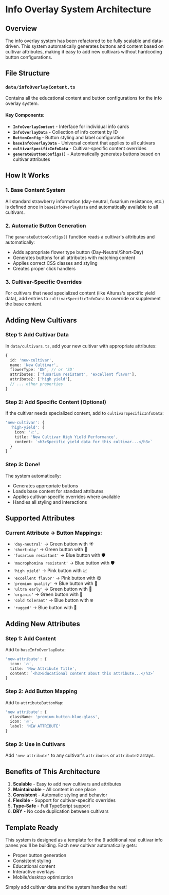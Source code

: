 # Info Overlay System Architecture

## Overview
The info overlay system has been refactored to be fully scalable and data-driven. This system automatically generates buttons and content based on cultivar attributes, making it easy to add new cultivars without hardcoding button configurations.

## File Structure

### `data/infoOverlayContent.ts`
Contains all the educational content and button configurations for the info overlay system.

#### Key Components:
- **`InfoOverlayContent`** - Interface for individual info cards
- **`InfoOverlayData`** - Collection of info content by ID
- **`ButtonConfig`** - Button styling and label configuration
- **`baseInfoOverlayData`** - Universal content that applies to all cultivars
- **`cultivarSpecificInfoData`** - Cultivar-specific content overrides
- **`generateButtonConfigs()`** - Automatically generates buttons based on cultivar attributes

## How It Works

### 1. Base Content System
All standard strawberry information (day-neutral, fusarium resistance, etc.) is defined once in `baseInfoOverlayData` and automatically available to all cultivars.

### 2. Automatic Button Generation
The `generateButtonConfigs()` function reads a cultivar's attributes and automatically:
- Adds appropriate flower type button (Day-Neutral/Short-Day)
- Generates buttons for all attributes with matching content
- Applies correct CSS classes and styling
- Creates proper click handlers

### 3. Cultivar-Specific Overrides
For cultivars that need specialized content (like Alturas's specific yield data), add entries to `cultivarSpecificInfoData` to override or supplement the base content.

## Adding New Cultivars

### Step 1: Add Cultivar Data
In `data/cultivars.ts`, add your new cultivar with appropriate attributes:

```typescript
{
  id: 'new-cultivar',
  name: 'New Cultivar',
  flowerType: 'DN', // or 'SD'
  attributes: ['fusarium resistant', 'excellent flavor'],
  attribute2: ['high yield'],
  // ... other properties
}
```

### Step 2: Add Specific Content (Optional)
If the cultivar needs specialized content, add to `cultivarSpecificInfoData`:

```typescript
'new-cultivar': {
  'high-yield': {
    icon: '📈',
    title: 'New Cultivar High Yield Performance',
    content: `<h3>Specific yield data for this cultivar...</h3>`
  }
}
```

### Step 3: Done!
The system automatically:
- Generates appropriate buttons
- Loads base content for standard attributes
- Applies cultivar-specific overrides where available
- Handles all styling and interactions

## Supported Attributes

### Current Attribute → Button Mappings:
- `'day-neutral'` → Green button with ☀️
- `'short-day'` → Green button with 🌙
- `'fusarium resistant'` → Blue button with 🛡️
- `'macrophomina resistant'` → Blue button with 🛡️
- `'high yield'` → Pink button with 📈
- `'excellent flavor'` → Pink button with 😋
- `'premium quality'` → Blue button with 💎
- `'ultra early'` → Green button with 🌅
- `'organic'` → Green button with 🌿
- `'cold tolerant'` → Blue button with ❄️
- `'rugged'` → Blue button with 💪

## Adding New Attributes

### Step 1: Add Content
Add to `baseInfoOverlayData`:

```typescript
'new-attribute': {
  icon: '🔥',
  title: 'New Attribute Title',
  content: `<h3>Educational content about this attribute...</h3>`
}
```

### Step 2: Add Button Mapping
Add to `attributeButtonMap`:

```typescript
'new attribute': {
  className: 'premium-button-blue-glass',
  icon: '🔥',
  label: 'NEW ATTRIBUTE'
}
```

### Step 3: Use in Cultivars
Add `'new attribute'` to any cultivar's `attributes` or `attribute2` arrays.

## Benefits of This Architecture

1. **Scalable** - Easy to add new cultivars and attributes
2. **Maintainable** - All content in one place
3. **Consistent** - Automatic styling and behavior
4. **Flexible** - Support for cultivar-specific overrides
5. **Type-Safe** - Full TypeScript support
6. **DRY** - No code duplication between cultivars

## Template Ready
This system is designed as a template for the 9 additional real cultivar info panes you'll be building. Each new cultivar automatically gets:
- Proper button generation
- Consistent styling
- Educational content
- Interactive overlays
- Mobile/desktop optimization

Simply add cultivar data and the system handles the rest! 
